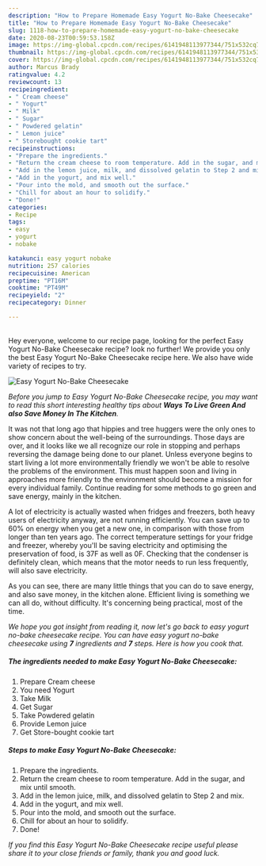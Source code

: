 ```yaml
---
description: "How to Prepare Homemade Easy Yogurt No-Bake Cheesecake"
title: "How to Prepare Homemade Easy Yogurt No-Bake Cheesecake"
slug: 1118-how-to-prepare-homemade-easy-yogurt-no-bake-cheesecake
date: 2020-08-23T00:59:53.158Z
image: https://img-global.cpcdn.com/recipes/6141948113977344/751x532cq70/easy-yogurt-no-bake-cheesecake-recipe-main-photo.jpg
thumbnail: https://img-global.cpcdn.com/recipes/6141948113977344/751x532cq70/easy-yogurt-no-bake-cheesecake-recipe-main-photo.jpg
cover: https://img-global.cpcdn.com/recipes/6141948113977344/751x532cq70/easy-yogurt-no-bake-cheesecake-recipe-main-photo.jpg
author: Marcus Brady
ratingvalue: 4.2
reviewcount: 13
recipeingredient:
- " Cream cheese"
- " Yogurt"
- " Milk"
- " Sugar"
- " Powdered gelatin"
- " Lemon juice"
- " Storebought cookie tart"
recipeinstructions:
- "Prepare the ingredients."
- "Return the cream cheese to room temperature. Add in the sugar, and mix until smooth."
- "Add in the lemon juice, milk, and dissolved gelatin to Step 2 and mix."
- "Add in the yogurt, and mix well."
- "Pour into the mold, and smooth out the surface."
- "Chill for about an hour to solidify."
- "Done!"
categories:
- Recipe
tags:
- easy
- yogurt
- nobake

katakunci: easy yogurt nobake 
nutrition: 257 calories
recipecuisine: American
preptime: "PT16M"
cooktime: "PT49M"
recipeyield: "2"
recipecategory: Dinner

---
```

<br>
Hey everyone, welcome to our recipe page, looking for the perfect Easy Yogurt No-Bake Cheesecake recipe? look no further! We provide you only the best Easy Yogurt No-Bake Cheesecake recipe here. We also have wide variety of recipes to try.
<br>


![Easy Yogurt No-Bake Cheesecake](https://img-global.cpcdn.com/recipes/6141948113977344/751x532cq70/easy-yogurt-no-bake-cheesecake-recipe-main-photo.jpg)

<i>Before you jump to Easy Yogurt No-Bake Cheesecake recipe, you may want to read this short interesting healthy tips about 
<strong>Ways To Live Green And also Save Money In The Kitchen</strong>.</i>
</br>

It was not that long ago that hippies and tree huggers were the only ones to show concern about the well-being of the surroundings. Those days are over, and it looks like we all recognize our role in stopping and perhaps reversing the damage being done to our planet. Unless everyone begins to start living a lot more environmentally friendly we won't be able to resolve the problems of the environment. This must happen soon and living in approaches more friendly to the environment should become a mission for every individual family. Continue reading for some methods to go green and save energy, mainly in the kitchen.

A lot of electricity is actually wasted when fridges and freezers, both heavy users of electricity anyway, are not running efficiently. You can save up to 60% on energy when you get a new one, in comparison with those from longer than ten years ago. The correct temperature settings for your fridge and freezer, whereby you'll be saving electricity and optimising the preservation of food, is 37F as well as 0F. Checking that the condenser is definitely clean, which means that the motor needs to run less frequently, will also save electricity.

As you can see, there are many little things that you can do to save energy, and also save money, in the kitchen alone. Efficient living is something we can all do, without difficulty. It's concerning being practical, most of the time.


<i>We hope you got insight from reading it, now let's go back to easy yogurt no-bake cheesecake recipe. You can have easy yogurt no-bake cheesecake using <strong>7</strong> ingredients and <strong>7</strong> steps. Here is how you cook that.
</i>

##### The ingredients needed to make Easy Yogurt No-Bake Cheesecake:

1. Prepare  Cream cheese
1. You need  Yogurt
1. Take  Milk
1. Get  Sugar
1. Take  Powdered gelatin
1. Provide  Lemon juice
1. Get  Store-bought cookie tart


##### Steps to make Easy Yogurt No-Bake Cheesecake:

1. Prepare the ingredients.
1. Return the cream cheese to room temperature. Add in the sugar, and mix until smooth.
1. Add in the lemon juice, milk, and dissolved gelatin to Step 2 and mix.
1. Add in the yogurt, and mix well.
1. Pour into the mold, and smooth out the surface.
1. Chill for about an hour to solidify.
1. Done!


<i>If you find this Easy Yogurt No-Bake Cheesecake recipe useful please share it to your close friends or family, thank you and good luck.</i>

